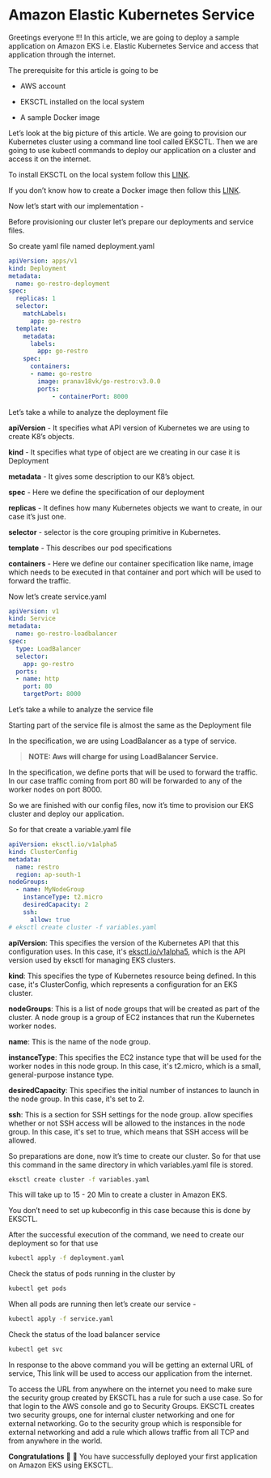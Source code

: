 # Amazon Elastic Kubernetes Service

Greetings everyone !!! In this article, we are going to deploy a sample application on Amazon EKS i.e. Elastic Kubernetes Service and access that application through the internet.

The prerequisite for this article is going to be 

* AWS account 
    
* EKSCTL installed on the local system
    
* A sample Docker image
    

Let’s look at the big picture of this article. We are going to provision our Kubernetes cluster using a command line tool called EKSCTL. Then we are going to use kubectl commands to deploy our application on a cluster and access it on the internet.

To install EKSCTL on the local system follow this [LINK](https://docs.aws.amazon.com/eks/latest/userguide/eksctl.html).

If you don’t know how to create a Docker image then follow this [LINK](https://sungod.hashnode.dev/golang-docker).

Now let’s start with our implementation - 

Before provisioning our cluster let’s prepare our deployments and service files.

So create yaml file named deployment.yaml

```yaml
apiVersion: apps/v1
kind: Deployment
metadata:
  name: go-restro-deployment
spec:
  replicas: 1
  selector:
    matchLabels:
      app: go-restro
  template:
    metadata:
      labels:
        app: go-restro
    spec:
      containers:
      - name: go-restro
        image: pranav18vk/go-restro:v3.0.0
        ports:
            - containerPort: 8000
```

Let’s take a while to analyze the deployment file

**apiVersion** - It specifies what API version of Kubernetes we are using to create K8’s objects.

**kind** - It specifies what type of object are we creating in our case it is Deployment

**metadata** - It gives some description to our K8’s object.

**spec** - Here we define the specification of our deployment

**replicas** - It defines how many Kubernetes objects we want to create, in our case it’s just one.

**selector** - selector is the core grouping primitive in Kubernetes.

**template** - This describes our pod specifications

**containers** - Here we define our container specification like name, image which needs to be executed in that container and port which will be used to forward the traffic.

Now let’s create service.yaml

```yaml
apiVersion: v1
kind: Service
metadata:
  name: go-restro-loadbalancer
spec:
  type: LoadBalancer
  selector:
    app: go-restro
  ports:
  - name: http
    port: 80
    targetPort: 8000
```

Let’s take a while to analyze the service file

Starting part of the service file is almost the same as the Deployment file 

In the specification, we are using LoadBalancer as a type of service.

> **NOTE: Aws will charge for using LoadBalancer Service.**

In the specification, we define ports that will be used to forward the traffic. In our case traffic coming from port 80 will be forwarded to any of the worker nodes on port 8000.

So we are finished with our config files, now it’s time to provision our EKS cluster and deploy our application.

So for that create a variable.yaml file

```yaml
apiVersion: eksctl.io/v1alpha5
kind: ClusterConfig
metadata:
  name: restro
  region: ap-south-1
nodeGroups:
  - name: MyNodeGroup
    instanceType: t2.micro
    desiredCapacity: 2
    ssh:
      allow: true
# eksctl create cluster -f variables.yaml
```

**apiVersion**: This specifies the version of the Kubernetes API that this configuration uses. In this case, it's [eksctl.io/v1alpha5](http://eksctl.io/v1alpha5), which is the API version used by eksctl for managing EKS clusters.

**kind**: This specifies the type of Kubernetes resource being defined. In this case, it's ClusterConfig, which represents a configuration for an EKS cluster.

**nodeGroups**: This is a list of node groups that will be created as part of the cluster. A node group is a group of EC2 instances that run the Kubernetes worker nodes.

**name**: This is the name of the node group.

**instanceType**: This specifies the EC2 instance type that will be used for the worker nodes in this node group. In this case, it's t2.micro, which is a small, general-purpose instance type.

**desiredCapacity**: This specifies the initial number of instances to launch in the node group. In this case, it's set to 2.

**ssh**: This is a section for SSH settings for the node group. allow specifies whether or not SSH access will be allowed to the instances in the node group. In this case, it's set to true, which means that SSH access will be allowed.

So preparations are done, now it’s time to create our cluster. So for that use this command in the same directory in which variables.yaml file is stored.

```bash
eksctl create cluster -f variables.yaml
```

This will take up to 15 - 20 Min to create a cluster in Amazon EKS.

You don’t need to set up kubeconfig in this case because this is done by EKSCTL.

After the successful execution of the command, we need to create our deployment so for that use

```bash
kubectl apply -f deployment.yaml
```

Check the status of pods running in the cluster by

```bash
kubectl get pods
```

When all pods are running then let’s create our service - 

```bash
kubectl apply -f service.yaml
```

Check the status of the load balancer service

```bash
kubectl get svc
```

In response to the above command you will be getting an external URL of service, This link will be used to access our application from the internet.

To access the URL from anywhere on the internet you need to make sure the security group created by EKSCTL has a rule for such a use case. So for that login to the AWS console and go to Security Groups. EKSCTL creates two security groups, one for internal cluster networking and one for external networking. Go to the security group which is responsible for external networking and add a rule which allows traffic from all TCP and from anywhere in the world.

**Congratulations** 🎉 🎉 You have successfully deployed your first application on Amazon EKS using EKSCTL.